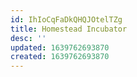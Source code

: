 ```yaml
---
id: IhIoCqFaDkQHQJOtelTZg
title: Homestead Incubator
desc: ''
updated: 1639762693870
created: 1639762693870
---
```


